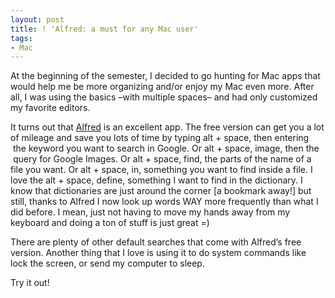 ```yaml
---
layout: post
title: ! 'Alfred: a must for any Mac user'
tags:
- Mac
---
```

<p>At the beginning of the semester, I decided to go hunting for Mac apps that would help me be more organizing and/or enjoy my Mac even more. After all, I was using the basics –with multiple spaces– and had only customized my favorite editors. </p>
<p>It turns out that <a href="http://bit.ly/12w0M6m">Alfred</a> is an excellent app. The free version can get you a lot of mileage and save you lots of time by typing alt + space, then entering  the keyword you want to search in Google. Or alt + space, image, then the  query for Google Images. Or alt + space, find, the parts of the name of a file you want. Or alt + space, in, something you want to find inside a file. I love the alt + space, define, something I want to find in the dictionary. I know that dictionaries are just around the corner [a bookmark away!] but still, thanks to Alfred I now look up words WAY more frequently than what I did before. I mean, just not having to move my hands away from my keyboard and doing a ton of stuff is just great =)</p>
<p>There are plenty of other default searches that come with Alfred&#8217;s free version. Another thing that I love is using it to do system commands like lock the screen, or send my computer to sleep.</p>
<p>Try it out!</p>
